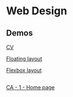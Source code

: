 # Web Design
## Demos

[CV](https://mdibenedetto.github.io/Web-design-demo/cv/index.html)

[Floating layout](https://mdibenedetto.github.io/Web-design-demo/floating-layout/index.html)

[Flexbox layout](https://mdibenedetto.github.io/Web-design-demo/flexbox-layout-photos/index.html) 

## 

[CA - 1 - Home page](https://mdibenedetto.github.io/Web-design-demo/ca-1-home-page/index.html)
